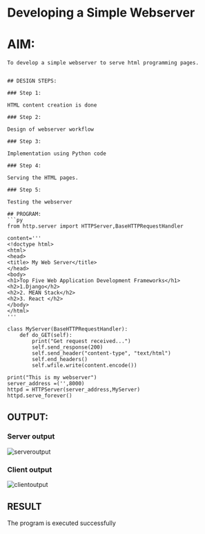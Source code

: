 # Developing a Simple Webserver

# AIM:

```
To develop a simple webserver to serve html programming pages.


## DESIGN STEPS:

### Step 1:

HTML content creation is done

### Step 2:

Design of webserver workflow

### Step 3:

Implementation using Python code

### Step 4:

Serving the HTML pages.

### Step 5:

Testing the webserver

## PROGRAM:
```py
from http.server import HTTPServer,BaseHTTPRequestHandler

content='''
<!doctype html>
<html>
<head>
<title> My Web Server</title>
</head>
<body>
<h1>Top Five Web Application Development Frameworks</h1>
<h2>1.Django</h2>
<h2>2. MEAN Stack</h2>
<h2>3. React </h2>
</body>
</html>
'''

class MyServer(BaseHTTPRequestHandler):
    def do_GET(self):
        print("Get request received...")
        self.send_response(200) 
        self.send_header("content-type", "text/html")       
        self.end_headers()
        self.wfile.write(content.encode())

print("This is my webserver") 
server_address =('',8000)
httpd = HTTPServer(server_address,MyServer)
httpd.serve_forever()
```
## OUTPUT:
### Server output
![serveroutput](https://github.com/RESHMA22C/webserver/assets/147474426/0a25a967-9521-4ee8-905e-6ed878380fe5)
### Client output
![clientoutput](https://github.com/RESHMA22C/webserver/assets/147474426/9482848e-0dd3-4792-9716-f1579e18aa09)

## RESULT
The program is executed successfully



